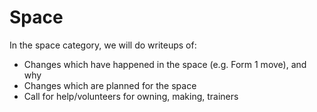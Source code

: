 # Space

In the space category, we will do writeups of:

 * Changes which have happened in the space (e.g. Form 1 move), and why
 * Changes which are planned for the space
 * Call for help/volunteers for owning, making, trainers


